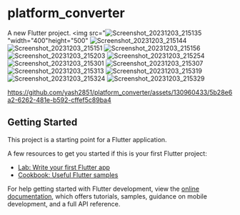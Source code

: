 # platform_converter

A new Flutter project.
<img src="![Screenshot_20231203_215135](https://github.com/yash2851/platform_converter/assets/130960433/cc99d742-2c48-4ab5-b9c7-9513a30d9cbf)"width="400"height="500"
![Screenshot_20231203_215144](https://github.com/yash2851/platform_converter/assets/130960433/3136258d-1f44-41d6-9fed-04a0b744f37c)
![Screenshot_20231203_215151](https://github.com/yash2851/platform_converter/assets/130960433/9b1d2920-c59a-40bb-ad4a-b8af5b08016b)
![Screenshot_20231203_215156](https://github.com/yash2851/platform_converter/assets/130960433/89b6a366-1ac4-4979-ac27-2fd7a5f704a0)
![Screenshot_20231203_215203](https://github.com/yash2851/platform_converter/assets/130960433/a3d6eebe-0b94-4766-9604-c51648e9a90d)
![Screenshot_20231203_215254](https://github.com/yash2851/platform_converter/assets/130960433/5c44fb2d-6357-42c6-8154-001c2fa5ea45)
![Screenshot_20231203_215301](https://github.com/yash2851/platform_converter/assets/130960433/a62853a3-75dd-4f8b-b8e9-6f860ed4c18d)
![Screenshot_20231203_215307](https://github.com/yash2851/platform_converter/assets/130960433/b8ec635d-e878-47af-b01f-19c694bd31e1)
![Screenshot_20231203_215313](https://github.com/yash2851/platform_converter/assets/130960433/99194952-a5c6-4781-ae7d-64b9b4d263f9)
![Screenshot_20231203_215319](https://github.com/yash2851/platform_converter/assets/130960433/541a4a79-da04-4bc3-a639-70e6d7b3f927)
![Screenshot_20231203_215324](https://github.com/yash2851/platform_converter/assets/130960433/b7a21eec-ae4e-4403-ad73-205df80580f9)
![Screenshot_20231203_215329](https://github.com/yash2851/platform_converter/assets/130960433/61b5f400-7660-4ab1-ac54-759d7358ae8c)

https://github.com/yash2851/platform_converter/assets/130960433/5b28e6a2-6262-481e-b592-cffef5c89ba4

## Getting Started

This project is a starting point for a Flutter application.

A few resources to get you started if this is your first Flutter project:

- [Lab: Write your first Flutter app](https://docs.flutter.dev/get-started/codelab)
- [Cookbook: Useful Flutter samples](https://docs.flutter.dev/cookbook)

For help getting started with Flutter development, view the
[online documentation](https://docs.flutter.dev/), which offers tutorials,
samples, guidance on mobile development, and a full API reference.

